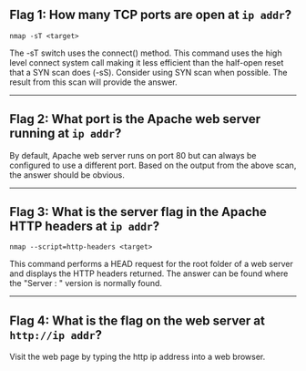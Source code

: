 ## Flag 1: How many TCP ports are open at `ip addr`?

`nmap -sT <target>` 

The -sT switch uses the connect() method. This command uses the high level connect system call making it less efficient than the half-open reset that a SYN scan does (-sS). Consider using SYN scan when possible. The result from this scan will provide the answer.
***

## Flag 2: What port is the Apache web server running at `ip addr`?

By default, Apache web server runs on port 80 but can always be configured to use a different port. Based on the output from the above scan, the answer should be obvious.
***

## Flag 3: What is the server flag in the Apache HTTP headers at `ip addr`?

`nmap --script=http-headers <target>`

This command performs a HEAD request for the root folder of a web server and displays the HTTP headers returned. The answer can be found where the "Server : " version is normally found.
***

## Flag 4: What is the flag on the web server at `http://ip addr`?

Visit the web page by typing the http ip address into a web browser.
